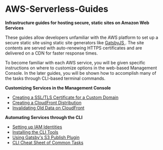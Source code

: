 # AWS-Serverless-Guides
**Infrastructure guides for hosting secure, static sites on Amazon Web Services**

These guides allow developers unfamiliar with the AWS platform to set up a secure static site using static site generators like [ GatsbyJS ](https://www.gatsbyjs.org/). The site contents are served with auto-renewing HTTPS certificates and are delivered on a CDN for faster response times.

To become familiar with each AWS service, you will be given specific instructions on where to customize options in the web-based Management Console. In the later guides, you will be shown how to accomplish many of the tasks through CLI-based terminal commands.

**Customizing Services in the Management Console**
  * [Creating a SSL/TLS Certificate for a Custom Domain](./guides/Creating-a-SSL-TLS-Certificate-for-a-Custom-Domain.md)
  * [Creating a CloudFront Distribution](./guides/Creating-a-CloudFront-Distribution.md)
  * [Invalidating Old Data on CloudFront](./guides/Invalidating-Old-Data-on-Cloudfront.md)

**Automating Services through the CLI**
  * [Setting up IAM Identities](./FIXME)
  * [Installing the CLI Tools](./guides/Setting-Up-AWS-CLI-Tools.md)
  * [Using Gatsby's S3 Publish Plugin](./FIXME)
  * [CLI Cheat Sheet of Common Tasks](./guides/AWS-CLI-Cheatsheet.md)
